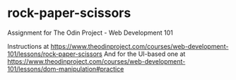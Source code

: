 # rock-paper-scissors
Assignment for The Odin Project - Web Development 101

Instructions at https://www.theodinproject.com/courses/web-development-101/lessons/rock-paper-scissors
And for the UI-based one at https://www.theodinproject.com/courses/web-development-101/lessons/dom-manipulation#practice